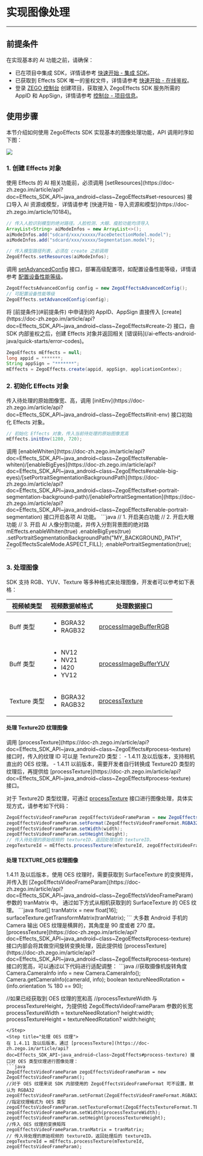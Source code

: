 # 实现图像处理

---

## 前提条件

在实现基本的 AI 功能之前，请确保：

- 已在项目中集成 SDK，详情请参考 [快速开始 - 集成 SDK](/ai-effects-android-java/quick-starts/import-the-sdk)。
- 已获取到 Effects SDK 唯一的鉴权文件，详情请参考 [快速开始 - 在线鉴权](/ai-effects-android-java/quick-starts/online-authentication)。
- 登录 [ZEGO 控制台](https://console.zego.im) 创建项目，获取接入 ZegoEffects SDK 服务所需的 AppID 和 AppSign，详情请参考 [控制台 - 项目信息](https://doc-zh.zego.im/article/12107)。


## 使用步骤

本节介绍如何使用 ZegoEffects SDK 实现基本的图像处理功能，API 调用时序如下图：

<Frame width="auto" height="auto">
  <img src="https://doc-media.zego.im/sdk-doc/Pics/AI_Vision/QuickStarts/Implemention_Android_zh.png" />
</Frame>

### 1. 创建 Effects 对象

<Steps>
<Step title="传入 AI 资源或模型。  ">
使用 Effects 的 AI 相关功能前，必须调用 [setResources](https://doc-zh.zego.im/article/api?doc=Effects_SDK_API~java_android~class~ZegoEffects#set-resources) 接口导入 AI 资源或模型，详情请参考 [快速开始 - 导入资源和模型](https://doc-zh.zego.im/article/10184)。

```java
// 传入人脸识别模型的绝对路径。人脸检测、大眼、瘦脸功能均须导入
ArrayList<String> aiModeInfos = new ArrayList<>();
aiModeInfos.add("sdcard/xxx/xxxxx/FaceDetectionModel.model");
aiModeInfos.add("sdcard/xxx/xxxxx/Segmentation.model");  

// 传入模型路径列表，必须在 create 之前调用
ZegoEffects.setResources(aiModeInfos);
```
</Step>
<Step title="部署高级配置项">

调用 [setAdvancedConfig](https://doc-zh.zego.im/article/api?doc=Effects_SDK_API~java_android~class~ZegoEffects#set-advanced-config) 接口，部署高级配置项，如配置设备性能等级，详情请参考 [配置设备性能等级](/ai-effects-android-java/quick-starts/configure-device-performance-levels)。

```java
ZegoEffectsAdvancedConfig config = new ZegoEffectsAdvancedConfig();
// 可配置设备性能等级
ZegoEffects.setAdvancedConfig(config);
```
</Step>
<Step title="创建 Effects 对象">
将 [前提条件](#前提条件) 中申请到的 AppID、AppSign 直接传入 [create](https://doc-zh.zego.im/article/api?doc=Effects_SDK_API~java_android~class~ZegoEffects#create-2) 接口，由 SDK 内部鉴权之后，创建 Effects 对象并返回相关 [错误码](/ai-effects-android-java/quick-starts/error-codes)。

```java
ZegoEffects mEffects = null;
long appid = *******;
String appSign = "*******";
mEffects = ZegoEffects.create(appid, appSign, applicationContex);
```
</Step>
</Steps>

### 2. 初始化 Effects 对象

<Steps>
<Step title="初始化 Effects 对象">
传入待处理的原始图像宽、高，调用 [initEnv](https://doc-zh.zego.im/article/api?doc=Effects_SDK_API~java_android~class~ZegoEffects#init-env) 接口初始化 Effects 对象。

```java
// 初始化 Effects 对象，传入当前待处理的原始图像宽高
mEffects.initEnv(1280, 720);
```
</Step>
<Step title="开启 AI 功能">
调用 [enableWhiten](https://doc-zh.zego.im/article/api?doc=Effects_SDK_API~java_android~class~ZegoEffects#enable-whiten)/[enableBigEyes](https://doc-zh.zego.im/article/api?doc=Effects_SDK_API~java_android~class~ZegoEffects#enable-big-eyes)/[setPortraitSegmentationBackgroundPath](https://doc-zh.zego.im/article/api?doc=Effects_SDK_API~java_android~class~ZegoEffects#set-portrait-segmentation-background-path)/[enablePortraitSegmentation](https://doc-zh.zego.im/article/api?doc=Effects_SDK_API~java_android~class~ZegoEffects#enable-portrait-segmentation) 接口开启各项 AI 功能。
```java
// 1. 开启美白功能
// 2. 开启大眼功能
// 3. 开启 AI 人像分割功能，并传入分割背景图的绝对路
mEffects.enableWhiten(true)
        .enableBigEyes(true)
        .setPortraitSegmentationBackgroundPath("MY_BACKGROUND_PATH", ZegoEffectsScaleMode.ASPECT_FILL);
        .enablePortraitSegmentation(true);
```
</Step>
</Steps>

### 3. 处理图像

SDK 支持 RGB、YUV、Texture 等多种格式来处理图像，开发者可以参考如下表格：

| 视频帧类型 | 视频数据帧格式 | 处理数据接口 |
|---|---|---|
|Buff 类型| <ul><li>BGRA32</li><li>RAGB32</li></ul>|[processImageBufferRGB](https://doc-zh.zego.im/article/api?doc=Effects_SDK_API~java_android~class~ZegoEffects#process-image-buffer-rgb)|
|Buff 类型| <ul><li>NV12</li><li>NV21</li><li>I420</li><li>YV12</li></ul>|[processImageBufferYUV](https://doc-zh.zego.im/article/api?doc=Effects_SDK_API~java_android~class~ZegoEffects#process-image-buffer-yuv) |
|Texture 类型| <ul><li>BGRA32 </li><li>RAGB32</li></ul> |[processTexture](https://doc-zh.zego.im/article/api?doc=Effects_SDK_API~java_android~class~ZegoEffects#process-texture) |


#### 处理 Texture2D 纹理图像

<Warning title="注意">
调用 [processTexture](https://doc-zh.zego.im/article/api?doc=Effects_SDK_API~java_android~class~ZegoEffects#process-texture) 接口时，传入的纹理 ID 可以是 Texture2D 类型：
- 1.4.11 及以后版本，支持相机直出的 OES 纹理。
- 1.4.11 以前版本，需要开发者自行转换成 Texture2D 类型的纹理后，再提供给 [processTexture](https://doc-zh.zego.im/article/api?doc=Effects_SDK_API~java_android~class~ZegoEffects#process-texture) 接口。
</Warning>

对于 Texture2D 类型纹理，可通过 [processTexture](https://doc-zh.zego.im/article/api?doc=Effects_SDK_API~java_android~class~ZegoEffects#process-texture) 接口进行图像处理，具体实现方式，请参考如下代码：

```java
ZegoEffectsVideoFrameParam zegoEffectsVideoFrameParam = new ZegoEffectsVideoFrameParam();
zegoEffectsVideoFrameParam.setFormat(ZegoEffectsVideoFrameFormat.RGBA32);
zegoEffectsVideoFrameParam.setWidth(width);
zegoEffectsVideoFrameParam.setHeight(height);
// 传入待处理的原始视频的 textureID，返回处理后的 textureID。
zegoTextureId = mEffects.processTexture(mTextureId, zegoEffectsVideoFrameParam);
```

#### 处理 TEXTURE_OES 纹理图像

<Warning title="注意">
1.4.11 及以后版本，使用 OES 纹理时，需要获取到 SurfaceTexture 的变换矩阵，并传入到 [ZegoEffectsVideoFrameParam](https://doc-zh.zego.im/article/api?doc=Effects_SDK_API~java_android~class~ZegoEffectsVideoFrameParam) 参数的 tranMatrix 中。
</Warning>

<Steps>
<Step title="获取 OES 纹理">
通过如下方式从相机获取到的 SurfaceTexture 的 OES 纹理。
```java
float[] tranMatrix = new float[16];
surfaceTexture.getTransformMatrix(tranMatrix);
```
</Step>
<Step title="确定 OES 纹理的宽和高">
大多数 Android 手机的 Camera 输出 OES 纹理是横屏的，其角度是 90 度或者 270 度。[processTexture](https://doc-zh.zego.im/article/api?doc=Effects_SDK_API~java_android~class~ZegoEffects#process-texture) 接口内部会将其做空间旋转变换处理，因此提供给 [processTexture](https://doc-zh.zego.im/article/api?doc=Effects_SDK_API~java_android~class~ZegoEffects#process-texture) 接口的宽高，可以通过以下代码进行适配调整：
```java
//获取摄像机旋转角度
Camera.CameraInfo info = new Camera.CameraInfo();
Camera.getCameraInfo(cameraId, info);
boolean textureNeedRotation = (info.orientation % 180 == 90);

//如果已经获取到 OES 纹理的宽和高
//processTextureWidth 与 processTextureHeight，为提供给 ZegoEffectsVideoFrameParam 参数的长宽
processTextureWidth = textureNeedRotation? height:width;
processTextureHeight = textureNeedRotation? width:height;
```
</Step>
<Step title="处理 OES 纹理">
在 1.4.11 及以后版本，通过 [processTexture](https://doc-zh.zego.im/article/api?doc=Effects_SDK_API~java_android~class~ZegoEffects#process-texture) 接口对 OES 类型纹理进行图像处理：
```java
ZegoEffectsVideoFrameParam zegoEffectsVideoFrameParam = new ZegoEffectsVideoFrameParam();
//对于 OES 纹理来说 SDK 内部使用的 ZegoEffectsVideoFrameFormat 可不设置，默认为 RGBA32
zegoEffectsVideoFrameParam.setFormat(ZegoEffectsVideoFrameFormat.RGBA32);
//指定纹理格式为 OES 类型
zegoEffectsVideoFrameParam.setTextureFormat(ZegoEffectsTextureFormat.TEXTURE_OES);
zegoEffectsVideoFrameParam.setWidth(processTextureWidth);
zegoEffectsVideoFrameParam.setHeight(processTextureHeight);
//传入 OES 纹理的变换矩阵
zegoEffectsVideoFrameParam.tranMatrix = tranMatrix;
// 传入待处理的原始视频的 textureID，返回处理后的 textureID。
zegoTextureId = mEffects.processTexture(mTextureId, zegoEffectsVideoFrameParam);
```
</Step>
</Steps>